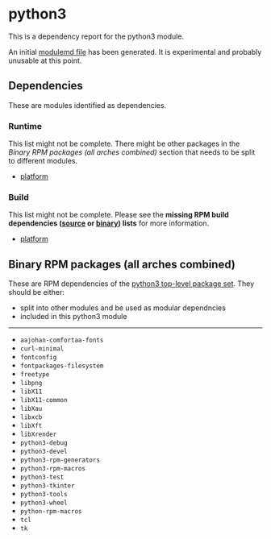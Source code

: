 # python3
This is a dependency report for the python3 module.

An initial [modulemd file](python3.yaml) has been generated. It is experimental and probably unusable at this point.
## Dependencies
These are modules identified as dependencies.
### Runtime
This list might not be complete. There might be other packages in the *Binary RPM packages (all arches combined)* section that needs to be split to different modules.
* [platform](../platform)
### Build
This list might not be complete.
Please see the **missing RPM build dependencies ([source](all/missing-buildtime-source-packages-short.txt) or [binary](all/missing-buildtime-binary-packages-short.txt)) lists** for more information.
* [platform](../platform)
## Binary RPM packages (all arches combined)
These are RPM dependencies of the [python3 top-level package set](python3.csv). They should be either:
* split into other modules and be used as modular dependncies
* included in this python3 module
------
* `aajohan-comfortaa-fonts`
* `curl-minimal`
* `fontconfig`
* `fontpackages-filesystem`
* `freetype`
* `libpng`
* `libX11`
* `libX11-common`
* `libXau`
* `libxcb`
* `libXft`
* `libXrender`
* `python3-debug`
* `python3-devel`
* `python3-rpm-generators`
* `python3-rpm-macros`
* `python3-test`
* `python3-tkinter`
* `python3-tools`
* `python3-wheel`
* `python-rpm-macros`
* `tcl`
* `tk`
